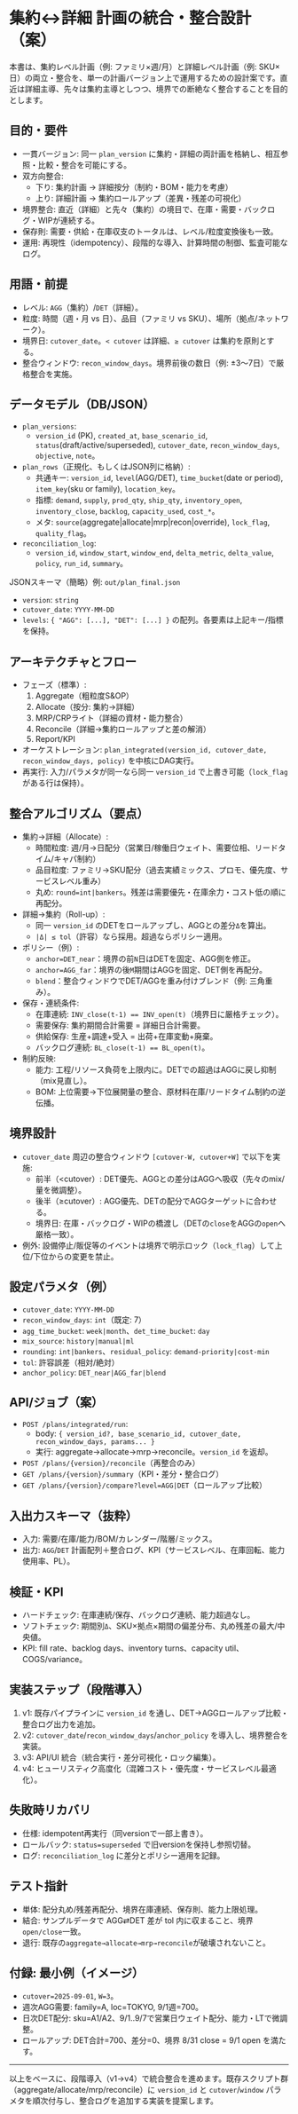 # 集約↔詳細 計画の統合・整合設計（案）

本書は、集約レベル計画（例: ファミリ×週/月）と詳細レベル計画（例: SKU×日）の両立・整合を、単一の計画バージョン上で運用するための設計案です。直近は詳細主導、先々は集約主導としつつ、境界での断絶なく整合することを目的とします。

## 目的・要件
- 一貫バージョン: 同一 `plan_version` に集約・詳細の両計画を格納し、相互参照・比較・整合を可能にする。
- 双方向整合:
  - 下り: 集約計画 → 詳細按分（制約・BOM・能力を考慮）
  - 上り: 詳細計画 → 集約ロールアップ（差異・残差の可視化）
- 境界整合: 直近（詳細）と先々（集約）の境目で、在庫・需要・バックログ・WIPが連続する。
- 保存則: 需要・供給・在庫収支のトータルは、レベル/粒度変換後も一致。
- 運用: 再現性（idempotency）、段階的な導入、計算時間の制御、監査可能なログ。

## 用語・前提
- レベル: `AGG`（集約）/`DET`（詳細）。
- 粒度: 時間（週・月 vs 日）、品目（ファミリ vs SKU）、場所（拠点/ネットワーク）。
- 境界日: `cutover_date`。`< cutover` は詳細、`≥ cutover` は集約を原則とする。
- 整合ウィンドウ: `recon_window_days`。境界前後の数日（例: ±3〜7日）で厳格整合を実施。

## データモデル（DB/JSON）
- `plan_versions`:
  - `version_id` (PK), `created_at`, `base_scenario_id`, `status`(draft/active/superseded), `cutover_date`, `recon_window_days`, `objective`, `note`。
- `plan_rows`（正規化、もしくはJSON列に格納）:
  - 共通キー: `version_id`, `level`(AGG/DET), `time_bucket`(date or period), `item_key`(sku or family), `location_key`。
  - 指標: `demand`, `supply`, `prod_qty`, `ship_qty`, `inventory_open`, `inventory_close`, `backlog`, `capacity_used`, `cost_*`。
  - メタ: `source`(aggregate|allocate|mrp|recon|override), `lock_flag`, `quality_flag`。
- `reconciliation_log`:
  - `version_id`, `window_start`, `window_end`, `delta_metric`, `delta_value`, `policy`, `run_id`, `summary`。

JSONスキーマ（簡略）例: `out/plan_final.json`
- `version`: `string`
- `cutover_date`: `YYYY-MM-DD`
- `levels`: `{ "AGG": [...], "DET": [...] }` の配列。各要素は上記キー/指標を保持。

## アーキテクチャとフロー
- フェーズ（標準）:
  1) Aggregate（粗粒度S&OP）
  2) Allocate（按分: 集約→詳細）
  3) MRP/CRPライト（詳細の資材・能力整合）
  4) Reconcile（詳細→集約ロールアップと差の解消）
  5) Report/KPI
- オーケストレーション: `plan_integrated(version_id, cutover_date, recon_window_days, policy)` を中核にDAG実行。
- 再実行: 入力/パラメタが同一なら同一 `version_id` で上書き可能（`lock_flag` がある行は保持）。

## 整合アルゴリズム（要点）
- 集約→詳細（Allocate）:
  - 時間粒度: 週/月→日配分（営業日/稼働日ウェイト、需要位相、リードタイム/キャパ制約）
  - 品目粒度: ファミリ→SKU配分（過去実績ミックス、プロモ、優先度、サービスレベル重み）
  - 丸め: `round=int|bankers`。残差は需要優先・在庫余力・コスト低の順に再配分。
- 詳細→集約（Roll-up）:
  - 同一 `version_id` のDETをロールアップし、AGGとの差分`Δ`を算出。
  - `|Δ| ≤ tol`（許容）なら採用。超過ならポリシー適用。
- ポリシー（例）:
  - `anchor=DET_near`：境界の前`N`日はDETを固定、AGG側を修正。
  - `anchor=AGG_far`：境界の後`M`期間はAGGを固定、DET側を再配分。
  - `blend`：整合ウィンドウでDET/AGGを重み付けブレンド（例: 三角重み）。
- 保存・連続条件:
  - 在庫連続: `INV_close(t-1) == INV_open(t)`（境界日に厳格チェック）。
  - 需要保存: 集約期間合計需要 = 詳細日合計需要。
  - 供給保存: 生産+調達+受入 = 出荷+在庫変動+廃棄。
  - バックログ連続: `BL_close(t-1) == BL_open(t)`。
- 制約反映:
  - 能力: 工程/リソース負荷を上限内に。DETでの超過はAGGに戻し抑制（mix見直し）。
  - BOM: 上位需要→下位展開量の整合、原材料在庫/リードタイム制約の逆伝播。

## 境界設計
- `cutover_date` 周辺の整合ウィンドウ `[cutover-W, cutover+W]` で以下を実施:
  - 前半（<cutover）: DET優先、AGGとの差分はAGGへ吸収（先々のmix/量を微調整）。
  - 後半（≥cutover）: AGG優先、DETの配分でAGGターゲットに合わせる。
  - 境界日: 在庫・バックログ・WIPの橋渡し（DETの`close`をAGGの`open`へ厳格一致）。
- 例外: 設備停止/販促等のイベントは境界で明示ロック（`lock_flag`）して上位/下位からの変更を禁止。

## 設定パラメタ（例）
- `cutover_date`: `YYYY-MM-DD`
- `recon_window_days`: `int`（既定: 7）
- `agg_time_bucket`: `week|month`、`det_time_bucket`: `day`
- `mix_source`: `history|manual|ml`
- `rounding`: `int|bankers`、`residual_policy`: `demand-priority|cost-min`
- `tol`: 許容誤差（相対/絶対）
- `anchor_policy`: `DET_near|AGG_far|blend`

## API/ジョブ（案）
- `POST /plans/integrated/run`:
  - body: `{ version_id?, base_scenario_id, cutover_date, recon_window_days, params... }`
  - 実行: aggregate→allocate→mrp→reconcile。`version_id` を返却。
- `POST /plans/{version}/reconcile`（再整合のみ）
- `GET /plans/{version}/summary`（KPI・差分・整合ログ）
- `GET /plans/{version}/compare?level=AGG|DET`（ロールアップ比較）

## 入出力スキーマ（抜粋）
- 入力: 需要/在庫/能力/BOM/カレンダー/階層/ミックス。
- 出力: `AGG`/`DET` 計画配列＋整合ログ、KPI（サービスレベル、在庫回転、能力使用率、PL）。

## 検証・KPI
- ハードチェック: 在庫連続/保存、バックログ連続、能力超過なし。
- ソフトチェック: 期間別`Δ`、SKU×拠点×期間の偏差分布、丸め残差の最大/中央値。
- KPI: fill rate、backlog days、inventory turns、capacity util、COGS/variance。

## 実装ステップ（段階導入）
1) v1: 既存パイプラインに `version_id` を通し、DET→AGGロールアップ比較・整合ログ出力を追加。
2) v2: `cutover_date`/`recon_window_days`/`anchor_policy` を導入し、境界整合を実装。
3) v3: API/UI 統合（統合実行・差分可視化・ロック編集）。
4) v4: ヒューリスティク高度化（混雑コスト・優先度・サービスレベル最適化）。

## 失敗時リカバリ
- 仕様: idempotent再実行（同versionで一部上書き）。
- ロールバック: `status=superseded` で旧versionを保持し参照切替。
- ログ: `reconciliation_log` に差分とポリシー適用を記録。

## テスト指針
- 単体: 配分丸め/残差再配分、境界在庫連続、保存則、能力上限処理。
- 結合: サンプルデータで AGG⇄DET 差が tol 内に収まること、境界`open/close`一致。
- 退行: 既存の`aggregate→allocate→mrp→reconcile`が破壊されないこと。

## 付録: 最小例（イメージ）
- `cutover=2025-09-01`, `W=3`。
- 週次AGG需要: family=A, loc=TOKYO, 9/1週=700。
- 日次DET配分: sku=A1/A2、9/1..9/7で営業日ウェイト配分、能力・LTで微調整。
- ロールアップ: DET合計=700、差分=0、境界 8/31 close = 9/1 open を満たす。

---
以上をベースに、段階導入（v1→v4）で統合整合を進めます。既存スクリプト群（aggregate/allocate/mrp/reconcile）に `version_id` と `cutover`/`window` パラメタを順次付与し、整合ログを追加する実装を提案します。
